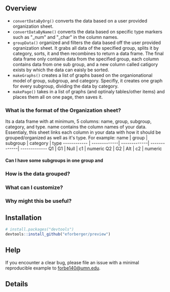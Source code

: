 ## Overview

- `convertDataByOrg()` converts the data based on a user provided organization sheet.
- `convertDataByName()` converts the data based on specific type markers such as "_num" and "_char" in the column names.
- `groupData()` organized and filters the data based off the user provided ogranization sheet. It grabs all data of the specified group, splits it by category, sorts, it and then recombines to return a data frame. The final data frame only contains data from the specified group, each column contains data from one sub group, and a new column called catigory exists by which the data can eaisly be sorted.
- `makeGraphs()` creates a list of graphs based on the organionational model of group, subgroup, and category. Specifly, it creates one graph for every subgroup, dividing the data by category. 
- `makePage()` takes in a list of graphs (and optinaly tables/other items) and places them all on one page, then saves it.

### What is the format of the Organization sheet?
Its a data frame with at minimum, 5 columns: name, group, subgroup, category, and type. name contains the column names of your data. Essentialy, this sheet links each column in your data with how it should be grouped/organized as well as it's type.
For example:
name | group | subgroup | category | type
------------ | -------------| -------------| -------------| -------------
Q1 | G1 | Null | c1 | numeric
Q2 | G2 | Alt | c2 | numeric

#### Can I have some subgroups in one group and 

### How is the data grouped?

### What can I customize?

### Why might this be useful?

## Installation
``` r
# install.packages("devtools")
devtools::install_github("eforberger/preview")
```
## Help
If you encounter a clear bug, please file an issue with a minimal
reproducible example to forbe140@umn.edu.

## Details



